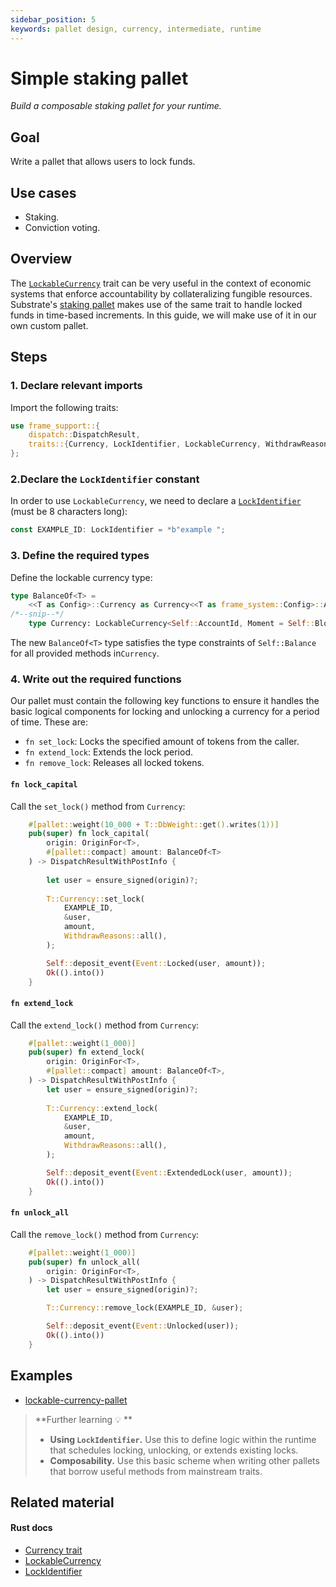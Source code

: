 ```yaml
---
sidebar_position: 5
keywords: pallet design, currency, intermediate, runtime
---
```


# Simple staking pallet
_Build a composable staking pallet for your runtime._

## Goal
Write a pallet that allows users to lock funds.

## Use cases
- Staking.
- Conviction voting. 

## Overview
The [`LockableCurrency`][lockable-rustdocs] trait can be very useful in the context of economic systems that enforce accountability by collateralizing fungible resources.
Substrate's [staking pallet][staking-frame] makes use of the same trait to handle locked funds in time-based increments. In
this guide, we will make use of it in our own custom pallet.

## Steps

### 1. Declare relevant imports

Import the following traits:

```rust
use frame_support::{
	dispatch::DispatchResult,
	traits::{Currency, LockIdentifier, LockableCurrency, WithdrawReasons},
};
```

### 2.Declare the `LockIdentifier` constant
In order to use `LockableCurrency`, we need to declare a [`LockIdentifier`][lockidentifier-rustdocs] (must be 8 characters long):

```rust
const EXAMPLE_ID: LockIdentifier = *b"example ";
```

### 3. Define the required types

Define the lockable currency type:

```rust
type BalanceOf<T> =
	<<T as Config>::Currency as Currency<<T as frame_system::Config>::AccountId>>::Balance;
/*--snip--*/
	type Currency: LockableCurrency<Self::AccountId, Moment = Self::BlockNumber>;
```
The new `BalanceOf<T>` type satisfies the type constraints of `Self::Balance` for all provided 
methods in`Currency`. 

### 4. Write out the required functions

Our pallet must contain the following key functions to ensure it handles the basic logical components for locking and
unlocking a currency for a period of time. These are:

- `fn set_lock`: Locks the specified amount of tokens from the caller.
- `fn extend_lock`: Extends the lock period.
- `fn remove_lock`: Releases all locked tokens.

#### `fn lock_capital`
Call the `set_lock()` method from `Currency`:

```rust
	#[pallet::weight(10_000 + T::DbWeight::get().writes(1))]
	pub(super) fn lock_capital(
		origin: OriginFor<T>,
		#[pallet::compact] amount: BalanceOf<T>
	) -> DispatchResultWithPostInfo {
		
		let user = ensure_signed(origin)?;
	
		T::Currency::set_lock(
			EXAMPLE_ID,
			&user,
			amount,
			WithdrawReasons::all(),
		);

		Self::deposit_event(Event::Locked(user, amount));
		Ok(().into())
	}
```
#### `fn extend_lock`
Call the `extend_lock()` method from `Currency`:

```rust
	#[pallet::weight(1_000)]
	pub(super) fn extend_lock(
		origin: OriginFor<T>,
		#[pallet::compact] amount: BalanceOf<T>,
	) -> DispatchResultWithPostInfo {
		let user = ensure_signed(origin)?;
		
		T::Currency::extend_lock(
			EXAMPLE_ID,
			&user,
			amount,
			WithdrawReasons::all(),
		);

		Self::deposit_event(Event::ExtendedLock(user, amount));
		Ok(().into())
	}
```

#### `fn unlock_all` 
Call the `remove_lock()` method from `Currency`:

```rust
	#[pallet::weight(1_000)]
	pub(super) fn unlock_all(
		origin: OriginFor<T>,
	) -> DispatchResultWithPostInfo {
		let user = ensure_signed(origin)?;

		T::Currency::remove_lock(EXAMPLE_ID, &user);

		Self::deposit_event(Event::Unlocked(user));
		Ok(().into())
	}
```

## Examples
- [lockable-currency-pallet](https://github.com/substrate-developer-hub/substrate-how-to-guides/blob/main/example-code/template-node/pallets/lockable-currency/src/lib.rs)

>**Further learning 💡 ** 
> - **Using `LockIdentifier`.** Use this to define logic within the runtime that schedules locking, unlocking, or extends existing locks.
> - **Composability.** Use this basic scheme when writing other pallets that borrow useful methods from mainstream traits.

## Related material
#### Rust docs
- [Currency trait](https://substrate.dev/rustdocs/v3.0.0/frame_support/traits/trait.Currency.html)
- [LockableCurrency][lockable-rustdocs]
- [LockIdentifier][lockidentifier-rustdocs]


[staking-frame]: https://substrate.dev/rustdocs/v3.0.0/pallet_staking/index.html
[lockable-rustdocs]: https://substrate.dev/rustdocs/v3.0.0/frame_support/traits/trait.LockableCurrency.html
[lockidentifier-rustdocs]: https://substrate.dev/rustdocs/v3.0.0/frame_support/traits/type.LockIdentifier.html
